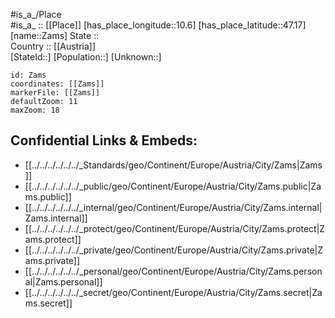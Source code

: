 ﻿---
location: [47.17,10.6] 
mapzoom: [7,12] 
mapmarker: city 
type: City
tags:
- geo/City


SpocWebEntityId: 35779
isDeleted: false
confidential: public

---
#is_a_/Place  
#is_a_ :: [[Place]] 
[has_place_longitude::10.6] 
[has_place_latitude::47.17] 
[name::Zams] 
State ::  
Country :: [[Austria]]  
[StateId::] 
[Population::] 
[Unknown::] 


```leaflet
id: Zams
coordinates: [[Zams]] 
markerFile: [[Zams]] 
defaultZoom: 11 
maxZoom: 18
```


## Confidential Links & Embeds: 
- [[../../../../../../_Standards/geo/Continent/Europe/Austria/City/Zams|Zams]] 
- [[../../../../../../_public/geo/Continent/Europe/Austria/City/Zams.public|Zams.public]] 
- [[../../../../../../_internal/geo/Continent/Europe/Austria/City/Zams.internal|Zams.internal]] 
- [[../../../../../../_protect/geo/Continent/Europe/Austria/City/Zams.protect|Zams.protect]] 
- [[../../../../../../_private/geo/Continent/Europe/Austria/City/Zams.private|Zams.private]] 
- [[../../../../../../_personal/geo/Continent/Europe/Austria/City/Zams.personal|Zams.personal]] 
- [[../../../../../../_secret/geo/Continent/Europe/Austria/City/Zams.secret|Zams.secret]] 
